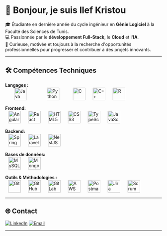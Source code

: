 # 👋 Bonjour, je suis Ilef Kristou  

🎓 Étudiante en dernière année du cycle ingénieur en **Génie Logiciel** à la Faculté des Sciences de Tunis.  
💻 Passionnée par le **développement Full-Stack**, le **Cloud** et l'**IA**.  
🚀 Curieuse, motivée et toujours à la recherche d'opportunités professionnelles pour progresser et contribuer à des projets innovants.  

---

## 🛠️ Compétences Techniques

**Langages :**  
<img src="https://skillicons.dev/icons?i=java" title="Java" height="40" style="margin: 0 30px;" />
<img src="https://skillicons.dev/icons?i=python" title="Python" height="40" style="margin: 0 30px;" />
<img src="https://skillicons.dev/icons?i=c" title="C" height="40" style="margin: 0 10px;" />
<img src="https://skillicons.dev/icons?i=cpp" title="C++" height="40" style="margin: 0 10px;" />
<img src="https://skillicons.dev/icons?i=r" title="R" height="40" style="margin: 0 10px;" />

**Frontend:**  
<img src="https://skillicons.dev/icons?i=angular" title="Angular" height="40" style="margin: 0 10px;" />
<img src="https://skillicons.dev/icons?i=react" title="React" height="40" style="margin: 0 10px;" />
<img src="https://skillicons.dev/icons?i=html" title="HTML5" height="40" style="margin: 0 10px;" />
<img src="https://skillicons.dev/icons?i=css" title="CSS3" height="40" style="margin: 0 10px;" />
<img src="https://skillicons.dev/icons?i=ts" title="TypeScript" height="40" style="margin: 0 10px;" />
<img src="https://skillicons.dev/icons?i=js" title="JavaScript" height="40" style="margin: 0 10px;" />

**Backend:**  
<img src="https://skillicons.dev/icons?i=spring" title="Spring Boot" height="40" style="margin: 0 10px;" />
<img src="https://skillicons.dev/icons?i=laravel" title="Laravel" height="40" style="margin: 0 10px;" />
<img src="https://skillicons.dev/icons?i=nestjs" title="NestJS" height="40" style="margin: 0 10px;" />

**Bases de données:**  
<img src="https://skillicons.dev/icons?i=mysql" title="MySQL" height="40" style="margin: 0 10px;" />
<img src="https://skillicons.dev/icons?i=mongodb" title="MongoDB" height="40" style="margin: 0 10px;" />

**Outils & Méthodologies :**  
<img src="https://skillicons.dev/icons?i=git" title="Git" height="40" style="margin: 0 10px;" />
<img src="https://skillicons.dev/icons?i=github" title="GitHub" height="40" style="margin: 0 10px;" />
<img src="https://skillicons.dev/icons?i=gitlab" title="GitLab" height="40" style="margin: 0 10px;" />
<img src="https://skillicons.dev/icons?i=aws" title="AWS" height="40" style="margin: 0 10px;" />
<img src="https://skillicons.dev/icons?i=postman" title="Postman" height="40" style="margin: 0 10px;" />
<img src="https://skillicons.dev/icons?i=jira" title="Jira" height="40" style="margin: 0 10px;" />
<img src="https://img.shields.io/badge/-Scrum-6DB33F?style=flat" title="Scrum" height="40" style="margin: 0 10px;" />

---

## 🌐 Contact

[![LinkedIn](https://img.shields.io/badge/LinkedIn-0077B5?style=for-the-badge&logo=linkedin&logoColor=white)](https://www.linkedin.com/in/ilef-kristou-99374a302/)
[![Email](https://img.shields.io/badge/Email-D14836?style=for-the-badge&logo=gmail&logoColor=white)](mailto:ilef.kristou@etudiant-fst.utm.tn)

---
